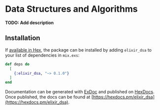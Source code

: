 # Data Structures and Algorithms

**TODO: Add description**

## Installation

If [available in Hex](https://hex.pm/docs/publish), the package can be installed
by adding `elixir_dsa` to your list of dependencies in `mix.exs`:

```elixir
def deps do
  [
    {:elixir_dsa, "~> 0.1.0"}
  ]
end
```

Documentation can be generated with [ExDoc](https://github.com/elixir-lang/ex_doc)
and published on [HexDocs](https://hexdocs.pm). Once published, the docs can
be found at [https://hexdocs.pm/elixir_dsa](https://hexdocs.pm/elixir_dsa).

